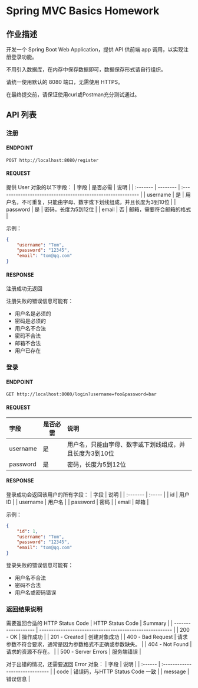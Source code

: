 # Spring MVC Basics Homework

## 作业描述

开发一个 Spring Boot Web Application，提供 API 供前端 app 调用，以实现注册登录功能。

不用引入数据库，在内存中保存数据即可，数据保存形式请自行组织。

请统一使用默认的 8080 端口，无需使用 HTTPS。

在最终提交前，请保证使用curl或Postman充分测试通过。

## API 列表
### 注册
#### ENDPOINT

`POST http://localhost:8080/register`

#### REQUEST
提供 User 对象的以下字段：
| 字段     | 是否必需 | 说明                                                         |
| :------- | -------- | :----------------------------------------------------------- |
| username | 是       | 用户名，不可重复，只能由字母、数字或下划线组成，并且长度为3到10位 |
| password | 是       | 密码，长度为5到12位                                          |
| email    | 否       | 邮箱，需要符合邮箱的格式                                     |

示例：

```json
{
    "username": "Tom",
    "password": "12345",
    "email": "tom@qq.com"
}
```
#### RESPONSE

注册成功无返回

注册失败的错误信息可能有：

- 用户名是必须的
- 密码是必须的
- 用户名不合法
- 密码不合法
- 邮箱不合法
- 用户已存在

### 登录
#### ENDPOINT
`GET http://localhost:8080/login?username=foo&password=bar`

#### REQUEST
| 字段     | 是否必需 | 说明                                                    |
| :------- | -------- | :------------------------------------------------------ |
| username | 是       | 用户名，只能由字母、数字或下划线组成，并且长度为3到10位 |
| password | 是       | 密码，长度为5到12位                                     |

#### RESPONSE

登录成功会返回该用户的所有字段：
| 字段     | 说明   |
| :------- | :----- |
| id       | 用户ID |
| username | 用户名 |
| password | 密码   |
| email    | 邮箱   |

示例：

```json
{
    "id": 1,
    "username": "Tom",
    "password": "12345",
    "email": "tom@qq.com"
}
```

登录失败的错误信息可能有：

- 用户名不合法
- 密码不合法
- 用户名或密码错误

### 返回结果说明

需要返回合适的 HTTP Status Code
| HTTP Status Code    | Summary                                                  |
| ------------------- | -------------------------------------------------------- |
| 200 - OK            | 操作成功                                                 |
| 201 - Created       | 创建对象成功                                             |
| 400 - Bad Request   | 请求参数不符合要求，通常是因为参数格式不正确或参数缺失。 |
| 404 - Not Found     | 请求的资源不存在。                                       |
| 500 - Server Errors | 服务端错误                                               |

对于出错的情况，还需要返回 Error 对象：
| 字段    | 说明                            |
| :------ | :------------------------------ |
| code    | 错误码，与HTTP Status Code 一致 |
| message | 错误信息                        |
